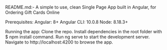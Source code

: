 README.md:-
A simple to use, clean Single Page App built in Angular, for Ordering Gift Cards Online

Prerequisites:
Angular: 8+
Angular CLI: 10.0.8
Node: 8.18.3+

Running the app:
Clone the repo.
Install dependencies in the root folder with $ npm install command.
Run ng serve to start the development server.
Navigate to http://localhost:4200 to browse the app.
 

